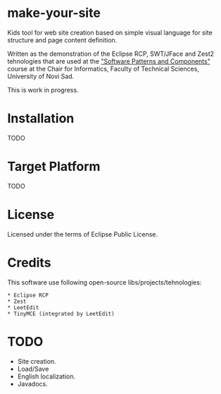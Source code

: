 make-your-site
==============

Kids tool for web site creation based on simple visual language for site structure and page content definition.

Written as the demonstration of the Eclipse RCP, SWT/JFace and Zest2 tehnologies
that are used at the ["Software Patterns and Components"](http://www.informatika.ftn.uns.ac.rs/SOK) course at the Chair for Informatics, Faculty of Technical Sciences, University of Novi Sad.

This is work in progress.


Installation
============

TODO


Target Platform
===============

TODO


License
=======

Licensed under the terms of Eclipse Public License.


Credits
=======

This software use following open-source libs/projects/tehnologies:

    * Eclipse RCP
    * Zest
    * LeetEdit
    * TinyMCE (integrated by LeetEdit)

TODO
====

 * Site creation.
 * Load/Save
 * English localization.
 * Javadocs.
